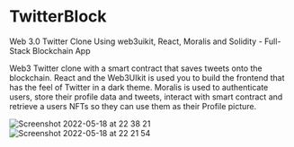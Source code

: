 # TwitterBlock
 Web 3.0 Twitter Clone Using web3uikit, React, Moralis and Solidity - Full-Stack Blockchain App
 
Web3 Twitter clone with a smart contract that saves tweets onto the blockchain. React and the Web3UIkit is used you to build the frontend that has the feel of Twitter in a dark theme. Moralis is used to authenticate users, store their profile data and tweets, interact with smart contract and retrieve a users NFTs so they can use them as their Profile picture. 
 
![Screenshot 2022-05-18 at 22 38 21](https://user-images.githubusercontent.com/7381165/169151660-98504bdc-c155-4786-97d6-fc0b348ea658.png)
![Screenshot 2022-05-18 at 22 21 54](https://user-images.githubusercontent.com/7381165/169149086-0bd8df11-8df0-4e69-b8e2-76cd0ce0b808.png)
